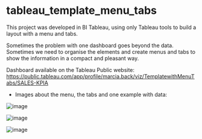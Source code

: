 # tableau_template_menu_tabs
This project was developed in BI Tableau, using only Tableau tools to build a layout with a menu and tabs.

Sometimes the problem with one dashboard goes beyond the data. Sometimes we need to organise the elements and create menus and tabs to show the information in a compact and pleasant way.

Dashboard available on the Tableau Public website:
https://public.tableau.com/app/profile/marcia.back/viz/TemplatewithMenuTabs/SALES-KPIA

- Images about the menu, the tabs and one example with data:

![image](https://github.com/marciaback/tableau_template_menu_tabs/assets/45545675/966cdf68-b557-454c-9ee7-4eeab1030db3)

![image](https://github.com/marciaback/tableau_template_menu_tabs/assets/45545675/5b0bd183-5877-42c3-9ec2-10cf09afd708)

![image](https://github.com/marciaback/tableau_template_menu_tabs/assets/45545675/674ed83f-973f-40ed-a908-b0d4df3f9db5)
